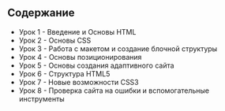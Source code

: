 ## Содержание
* Урок 1 - Введение и Основы HTML
* Урок 2 - Основы CSS
* Урок 3 - Работа с макетом и cоздание блочной структуры
* Урок 4 - Основы позиционирования
* Урок 5 - Основы создания адаптивного сайта
* Урок 6 - Структура HTML5
* Урок 7 - Новые возможности CSS3
* Урок 8 - Проверка сайта на ошибки и вспомогательные инструменты